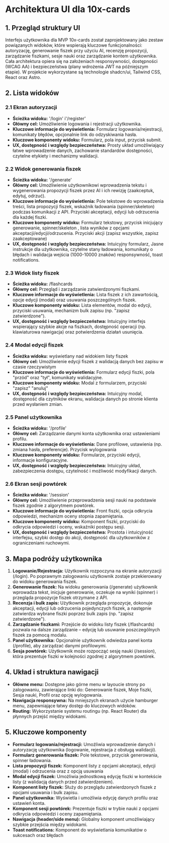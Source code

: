 # Architektura UI dla 10x-cards

## 1. Przegląd struktury UI

Interfejs użytkownika dla MVP 10x-cards został zaprojektowany jako zestaw powiązanych widoków, które wspierają kluczowe funkcjonalności: autoryzację, generowanie fiszek przy użyciu AI, recenzję propozycji, zarządzanie fiszkami, sesje nauki oraz zarządzanie kontem użytkownika. Cała architektura opiera się na założeniach responsywności, dostępności (WCAG AA) i bezpieczeństwa (plany wdrożenia JWT na późniejszym etapie). W projekcie wykorzystane są technologie shadcn/ui, Tailwind CSS, React oraz Astro.

## 2. Lista widoków

### 2.1 Ekran autoryzacji
- **Ścieżka widoku:** '/login' i'/register'
- **Główny cel:** Umożliwienie logowania i rejestracji użytkownika.
- **Kluczowe informacje do wyświetlenia:** Formularz logowania/rejestracji, komunikaty błędów, opcjonalnie link do odzyskiwania hasła.
- **Kluczowe komponenty widoku:** Formularz, pola input, przycisk submit.
- **UX, dostępność i względy bezpieczeństwa:** Prosty układ umożliwiający łatwe wprowadzenie danych, zachowanie standardów dostępności, czytelne etykiety i mechanizmy walidacji.

### 2.2 Widok generowania fiszek
- **Ścieżka widoku:** '/generate'
- **Główny cel:** Umożliwienie użytkownikowi wprowadzenia tekstu i wygenerowania propozycji fiszek przez AI i ich rewizję (zaakceptuk, edytuj, odrzuć).
- **Kluczowe informacje do wyświetlenia:** Pole tekstowe do wprowadzenia treści, lista propozycji fiszek, wskaźnik ładowania (spinner/skeleton) podczas komunikacji z API. Przyciski akceptacji, edycji lub odrzucenia dla każdej fiszki.
- **Kluczowe komponenty widoku:** Formularz tekstowy, przycisk inicjujący generowanie, spinner/skeleton , lista wyników z opcjami akceptacji/edycji/odrzucenia. Przyciski akcji (zapisz wszystkie, zapisz zaakceptowane)
- **UX, dostępność i względy bezpieczeństwa:** Intuicyjny formularz, Jasne instrukcje dla użytkownika, czytelne stany ładowania, komunikaty o błędach i walidacja wejścia (1000-10000 znaków) responsywność, toast notifications.

### 2.3 Widok listy fiszek
- **Ścieżka widoku:** /flashcards
- **Główny cel:** Przegląd i zarządzanie zatwierdzonymi fiszkami.
- **Kluczowe informacje do wyświetlenia:** Lista fiszek z ich zawartością, opcje edycji (modal) oraz usuwania poszczególnych fiszek.
- **Kluczowe komponenty widoku:** Lista elementów, modal do edycji, przyciski usuwania, mechanizm bulk zapisu (np. "zapisz zatwierdzone").
- **UX, dostępność i względy bezpieczeństwa:** Intuicyjny interfejs wspierający szybkie akcje na fiszkach, dostępność operacji (np. klawiaturowa nawigacja) oraz potwierdzenia działań usunięcia.


### 2.4 Modal edycji fiszek
- **Ścieżka widoku:** wyświetlany nad widokiem listy fiszek
- **Główny cel:** Umożliwienie edycji fiszek z walidacją danych bez zapisu w czasie rzeczywistym
- **Kluczowe informacje do wyświetlenia:** Formularz edycji fiszki, pola "przód" oraz "tył", komunikaty walidacyjne.
- **Kluczowe komponenty widoku:** Modal z formularzem, przyciski "zapisz" "anuluj"
- **UX, dostępność i względy bezpieczeństwa:** Intuicyjny modal, dostępność dla czytników ekranu, walidacja danych po stronie klienta przed wysłaniem zmian.

### 2.5 Panel użytkownika
- **Ścieżka widoku:** '/profile'
- **Główny cel:** Zarządzanie danymi konta użytkownika oraz ustawieniami profilu.
- **Kluczowe informacje do wyświetlenia:** Dane profilowe, ustawienia (np. zmiana hasła, preferencje). Przycisk wylogowania
- **Kluczowe komponenty widoku:** Formularze, przyciski edycji, informacje konfiguracyjne.
- **UX, dostępność i względy bezpieczeństwa:** Intuicyjny układ, zabezpieczenia dostępu, czytelność i możliwość modyfikacji danych.

### 2.6 Ekran sesji powtórek
- **Ścieżka widoku:** '/session'
- **Główny cel:** Umożliwienie przeprowadzenia sesji nauki na podstawie fiszek zgodnie z algorytmem powtórek.
- **Kluczowe informacje do wyświetlenia:** Front fiszki, opcja odkrycia odpowiedzi, mechanizm oceny stopnia zapamiętania.
- **Kluczowe komponenty widoku:** Komponent fiszki, przyciski do odkrycia odpowiedzi i oceny, wskaźniki postępu sesji.
- **UX, dostępność i względy bezpieczeństwa:** Prostota i intuicyjność interfejsu, szybki dostęp do akcji, dostępność dla użytkowników z ograniczeniami ruchowymi.

## 3. Mapa podróży użytkownika

1. **Logowanie/Rejestracja:** Użytkownik rozpoczyna na ekranie autoryzacji (/login). Po poprawnym zalogowaniu użytkownik zostaje przekierowany do widoku generowania fiszek.
2. **Generowanie fiszek:** Na widoku generowania (/generate) użytkownik wprowadza tekst, inicjuje generowanie, oczekuje na wyniki (spinner) i przegląda propozycje fiszek otrzymane z API.
3. **Recenzja i bulk zapis:** Użytkownik przegląda propozycje, dokonuje akceptacji, edycji lub odrzucenia pojedynczych fiszek, a następnie zatwierdza wybrane fiszki poprzez bulk zapis (np. "zapisz zatwierdzone").
4. **Zarządzanie fiszkami:** Przejście do widoku listy fiszek (/flashcards) pozwala na dalsze zarządzanie – edycję lub usuwanie poszczególnych fiszek za pomocą modalu.
5. **Panel użytkownika:** Opcjonalnie użytkownik odwiedza panel konta (/profile), aby zarządzać danymi profilowymi.
6. **Sesja powtórek:** Użytkownik może rozpocząć sesję nauki (/session), która prezentuje fiszki w kolejności zgodnej z algorytmem powtórek.

## 4. Układ i struktura nawigacji

- **Główne menu:** Dostępne jako górne menu w layoucie strony po zalogowaniu, zawierające linki do: Generowanie fiszek, Moje fiszki, Sesja nauki, Profil oraz opcję wylogowania.
- **Nawigacja responsywna:** Na mniejszych ekranach użycie hamburger menu, zapewniające łatwy dostęp do kluczowych widoków.
- **Routing:** Wykorzystanie systemu routingu (np. React Router) dla płynnych przejść między widokami.

## 5. Kluczowe komponenty

- **Formularz logowania/rejestracji:** Umożliwia wprowadzenie danych i autoryzację użytkownika (logowanie, rejestracja z obsługą walidacji).
- **Formularz generowania fiszek:** Pole tekstowe, przycisk generowania, spinner ładowania.
- **Lista propozycji fiszek:** Komponent listy z opcjami akceptacji, edycji (modal) i odrzucenia oraz z opcją usuwania
- **Modal edycji fiszek:** Umożliwia jednostkową edycję fiszki w kontekście listy (z walidacją danych przed zatwierdzeniem).
- **Komponent listy fiszek:** Służy do przeglądu zatwierdzonych fiszek z opcjami usuwania i bulk zapisu.
- **Panel użytkownika:** Wyświetla i umożliwia edycję danych profilu oraz ustawień konta.
- **Komponent sesji powtórek:** Prezentuje fiszki w trybie nauki z opcjami odkrycia odpowiedzi i oceny zapamiętania.
- **Nawigacja (header/side menu):** Globalny komponent umożliwiający szybkie przejścia między widokami.
- **Toast notifications:** Komponent do wyświetlania komunikatów o sukcesach oraz błędach
